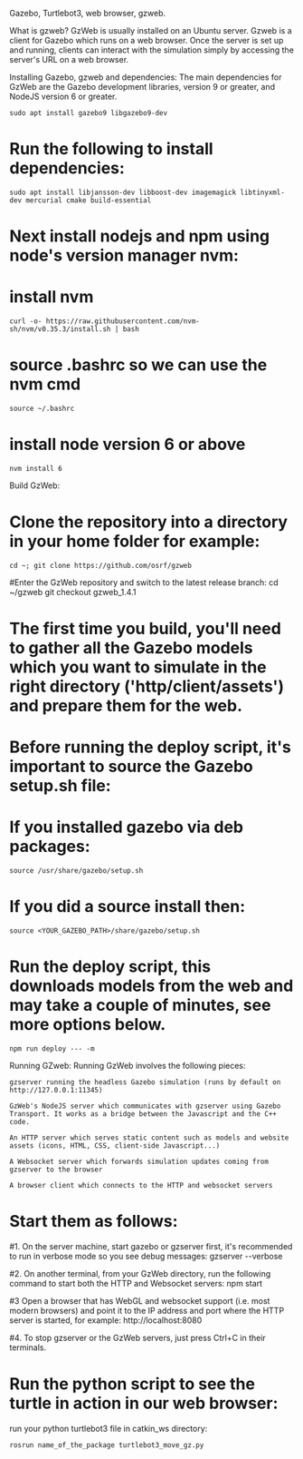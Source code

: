 Gazebo, Turtlebot3, web browser, gzweb.

What is gzweb?
GzWeb is usually installed on an Ubuntu server. Gzweb is a client for Gazebo which runs on a web browser. Once the server is set up and running, clients can interact with the simulation simply by accessing the server's URL on a web browser.

Installing Gazebo, gzweb and dependencies:
The main dependencies for GzWeb are the Gazebo development libraries, version 9 or greater, and NodeJS version 6 or greater.

	sudo apt install gazebo9 libgazebo9-dev

# Run the following to install dependencies:
	sudo apt install libjansson-dev libboost-dev imagemagick libtinyxml-dev mercurial cmake build-essential

# Next install nodejs and npm using node's version manager nvm:
 # install nvm
 	curl -o- https://raw.githubusercontent.com/nvm-sh/nvm/v0.35.3/install.sh | bash

 # source .bashrc so we can use the nvm cmd
 	source ~/.bashrc

 # install node version 6 or above
 	nvm install 6

Build GzWeb:
# Clone the repository into a directory in your home folder for example:
	cd ~; git clone https://github.com/osrf/gzweb

#Enter the GzWeb repository and switch to the latest release branch:
	cd ~/gzweb
	git checkout gzweb_1.4.1
	
	
# The first time you build, you'll need to gather all the Gazebo models which you want to simulate in the right directory ('http/client/assets') and prepare them for the web.

# Before running the deploy script, it's important to source the Gazebo setup.sh file:

# If you installed gazebo via deb packages:
	source /usr/share/gazebo/setup.sh
	
# If you did a source install then:
	source <YOUR_GAZEBO_PATH>/share/gazebo/setup.sh
	
# Run the deploy script, this downloads models from the web and may take a couple of minutes, see more options below.
	npm run deploy --- -m
	
Running GZweb:
Running GzWeb involves the following pieces:

    gzserver running the headless Gazebo simulation (runs by default on http://127.0.0.1:11345)

    GzWeb's NodeJS server which communicates with gzserver using Gazebo Transport. It works as a bridge between the Javascript and the C++ code.

    An HTTP server which serves static content such as models and website assets (icons, HTML, CSS, client-side Javascript...)

    A Websocket server which forwards simulation updates coming from gzserver to the browser

    A browser client which connects to the HTTP and websocket servers
    
# Start them as follows:

#1. On the server machine, start gazebo or gzserver first, it's recommended to run in verbose mode so you see debug messages:
	gzserver --verbose
	
#2. On another terminal, from your GzWeb directory, run the following command to start both the HTTP and Websocket servers:
	npm start

#3 Open a browser that has WebGL and websocket support (i.e. most modern browsers) and point it to the IP address and port where the HTTP server is started, for example:
	http://localhost:8080
	
#4. To stop gzserver or the GzWeb servers, just press Ctrl+C in their terminals.

# Run the python script to see the turtle in action in our web browser:

run your python turtlebot3 file in catkin_ws directory:

	rosrun name_of_the_package turtlebot3_move_gz.py

